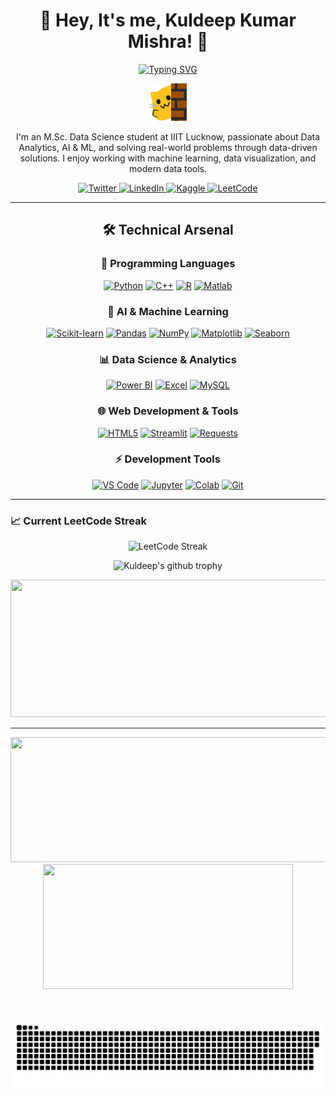 <div align="center">
  
# 🌟 Hey, It's me, Kuldeep Kumar Mishra! 🌟

[![Typing SVG](https://readme-typing-svg.demolab.com?font=Fira+Code&size=24&duration=3000&pause=1000&color=00FF00&center=true&vCenter=true&random=false&width=600&lines=M.Sc.+Data+Science+Student;Data+Analyst+Intern;AI+%26+ML+Enthusiast;Problem+Solver;Creative+Coder)](https://git.io/typing-svg)

<img src="https://github.com/kuldeepmishra92/kuldeepmishra92/blob/main/meow_wave_peak.png" height="60"/>

</div>

<div align="center">
  
I'm an M.Sc. Data Science student at IIIT Lucknow, passionate about Data Analytics, AI & ML, and solving real-world problems through data-driven solutions. I enjoy working with machine learning, data visualization, and modern data tools.  

<p align="center">
  <a href="https://x.com/">
    <img src="https://img.shields.io/twitter/follow/?style=for-the-badge&logo=twitter&color=1DA1F2&logoColor=white" alt="Twitter"/>
  </a>
  <a href="https://www.linkedin.com/in/kuldeep-mishra-6a8866324/">
    <img src="https://img.shields.io/badge/LinkedIn-Connect-blue?style=for-the-badge&logo=linkedin" alt="LinkedIn"/>
  </a>
  <a href="https://www.kaggle.com/">
    <img src="https://img.shields.io/badge/Kaggle-Explorer-20BEFF?style=for-the-badge&logo=kaggle" alt="Kaggle"/>
  </a>
  <a href="https://leetcode.com/">
    <img src="https://img.shields.io/badge/LeetCode-Profile-FFA116?style=for-the-badge&logo=leetcode" alt="LeetCode"/>
  </a>
</p>

</div>

---

<div align="center">

## 🛠 Technical Arsenal

### 🌟 Programming Languages
<p align="center">
  <a href="#"><img src="https://img.shields.io/badge/Python-3776AB?style=for-the-badge&logo=python&logoColor=white" alt="Python"/></a>
  <a href="#"><img src="https://img.shields.io/badge/C++-00599C?style=for-the-badge&logo=cplusplus&logoColor=white" alt="C++"/></a>
  <a href="#"><img src="https://img.shields.io/badge/R-276DC3?style=for-the-badge&logo=r&logoColor=white" alt="R"/></a>
  <a href="#"><img src="https://img.shields.io/badge/Matlab-0076A8?style=for-the-badge&logo=mathworks&logoColor=white" alt="Matlab"/></a>
</p>

### 🧠 AI & Machine Learning
<p align="center">
  <a href="#"><img src="https://img.shields.io/badge/scikit--learn-F7931E?style=for-the-badge&logo=scikit-learn&logoColor=white" alt="Scikit-learn"/></a>
  <a href="#"><img src="https://img.shields.io/badge/Pandas-150458?style=for-the-badge&logo=pandas&logoColor=white" alt="Pandas"/></a>
  <a href="#"><img src="https://img.shields.io/badge/NumPy-013243?style=for-the-badge&logo=numpy&logoColor=white" alt="NumPy"/></a>
  <a href="#"><img src="https://img.shields.io/badge/Matplotlib-11557c?style=for-the-badge&logo=python&logoColor=white" alt="Matplotlib"/></a>
  <a href="#"><img src="https://img.shields.io/badge/Seaborn-3776AB?style=for-the-badge&logo=python&logoColor=white" alt="Seaborn"/></a>
</p>

### 📊 Data Science & Analytics
<p align="center">
  <a href="#"><img src="https://img.shields.io/badge/PowerBI-F2C811?style=for-the-badge&logo=powerbi&logoColor=black" alt="Power BI"/></a>
  <a href="#"><img src="https://img.shields.io/badge/Advanced%20Excel-217346?style=for-the-badge&logo=microsoft-excel&logoColor=white" alt="Excel"/></a>
  <a href="#"><img src="https://img.shields.io/badge/MySQL-4479A1?style=for-the-badge&logo=mysql&logoColor=white" alt="MySQL"/></a>
</p>

### 🌐 Web Development & Tools
<p align="center">
  <a href="#"><img src="https://img.shields.io/badge/HTML5-E34F26?style=for-the-badge&logo=html5&logoColor=white" alt="HTML5"/></a>
  <a href="#"><img src="https://img.shields.io/badge/Streamlit-FF4B4B?style=for-the-badge&logo=streamlit&logoColor=white" alt="Streamlit"/></a>
  <a href="#"><img src="https://img.shields.io/badge/Requests-2CA5E0?style=for-the-badge&logo=python&logoColor=white" alt="Requests"/></a>
</p>

### ⚡ Development Tools
<p align="center">
  <a href="#"><img src="https://img.shields.io/badge/VS_Code-007ACC?style=for-the-badge&logo=visual-studio-code&logoColor=white" alt="VS Code"/></a>
  <a href="#"><img src="https://img.shields.io/badge/Jupyter-F37626?style=for-the-badge&logo=jupyter&logoColor=white" alt="Jupyter"/></a>
  <a href="#"><img src="https://img.shields.io/badge/Colab-F9AB00?style=for-the-badge&logo=google-colab&logoColor=white" alt="Colab"/></a>
  <a href="#"><img src="https://img.shields.io/badge/Git-F05032?style=for-the-badge&logo=git&logoColor=white" alt="Git"/></a>
</p>

</div>

---

### 📈 Current LeetCode Streak
<div>
  <p align="center">
    <img src="[https://leetcode-stats.vercel.app/api?username=kuldeepmishra92&theme=dark](https://leetcode-stats.vercel.app/api?username=kuldeepmishra92&theme=Dark)" alt="LeetCode Streak" />
  </p>
</div>

<div align="center">
  <img src="https://github-profile-trophy.vercel.app/?username=kuldeepmishra92&theme=darkhub&row=1&no-bg=true" alt="Kuldeep's github trophy">
</div>

<p align="center">
  <img width="800" height="220" src="https://streak-stats.demolab.com?user=kuldeepmishra92&theme=highcontrast&hide_border=true&border_radius=5&card_width=800">
</p>

---

<p align="center">
  <img width="600" height="200" src="https://github-readme-stats.vercel.app/api?username=kuldeepmishra92&show_icons=true&theme=vision-friendly-dark">
  <img width="400" height="200" src="https://github-readme-stats.vercel.app/api/top-langs/?username=kuldeepmishra92&size_weight=0.0005&count_weight=0.3&layout=compact&theme=vision-friendly-dark">
</p>
 
<div id="header" align="center">
  <img src="https://komarev.com/ghpvc/?username=kuldeepmishra92&style=for-the-badge&color=orange" alt=""/>
</div>

<p align="center">
 <img width="1000" src="github-snake.svg" alt="snake"/>
</p>
